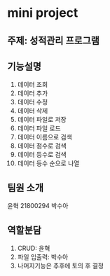 # mini project

## 주제: 성적관리 프로그램

## 기능설명
1. 데이터 조회
2. 데이터 추가
3. 데이터 수정
4. 데이터 삭제
5. 데이터 파일로 저장
6. 데이터 파일 로드
7. 데이터 이름으로 검색
8. 데이터 점수로 검색
9. 데이터 등수로 검색
10. 데이터 등수 순으로 나열

## 팀원 소개
윤혁
21800294 박수아

## 역할분담
1. CRUD: 윤혁
2. 파일 입출력: 박수아
3. 나머지기능은 추후에 토의 후 결정
